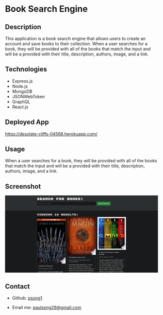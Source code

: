 # Book Search Engine

## Description

This application is a book search engine that allows users to create an account and save books to their collection. When a user searches for a book, they will be provided with all of the books that match the input and will be a provided with their title, description, authors, image, and a link.

## Technologies

- Express.js
- Node.js
- MongoDB
- JSONWebToken
- GraphQL
- React.js

## Deployed App

https://desolate-cliffs-04568.herokuapp.com/

## Usage

When a user searches for a book, they will be provided with all of the books that match the input and will be a provided with their title, description, authors, image, and a link.

## Screenshot

![img](./Assets/got-screenshot.png)

## Contact

- Github: [psong1](https://github.com/psong1)

- Email me: paulsong29@gmail.com
